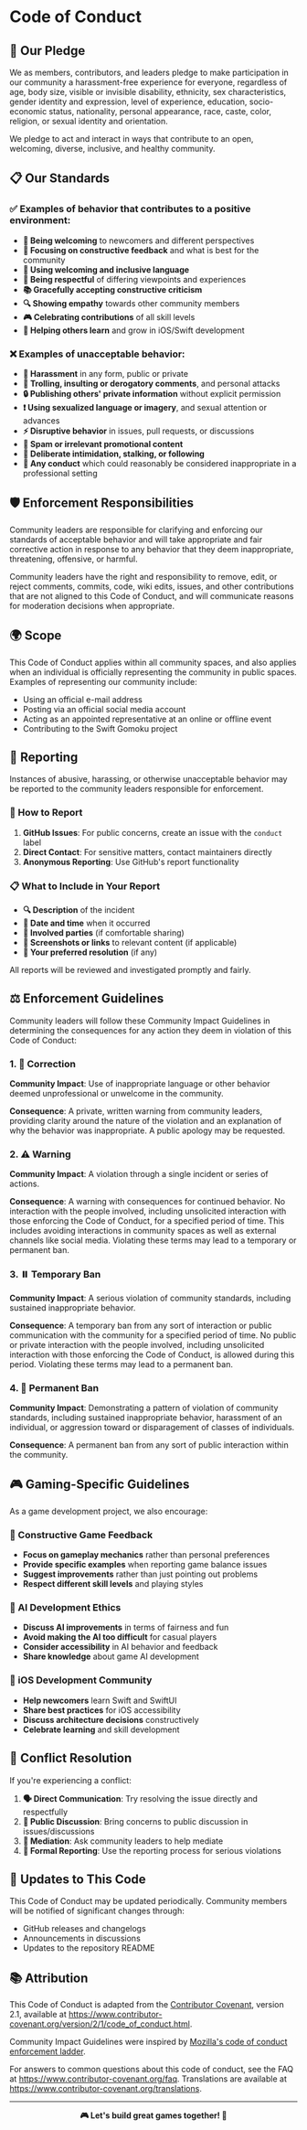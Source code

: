 # Code of Conduct

## 🤝 Our Pledge

We as members, contributors, and leaders pledge to make participation in our community a harassment-free experience for everyone, regardless of age, body size, visible or invisible disability, ethnicity, sex characteristics, gender identity and expression, level of experience, education, socio-economic status, nationality, personal appearance, race, caste, color, religion, or sexual identity and orientation.

We pledge to act and interact in ways that contribute to an open, welcoming, diverse, inclusive, and healthy community.

## 📋 Our Standards

### ✅ Examples of behavior that contributes to a positive environment:

- **🤗 Being welcoming** to newcomers and different perspectives
- **🎯 Focusing on constructive feedback** and what is best for the community
- **💬 Using welcoming and inclusive language**
- **🤝 Being respectful** of differing viewpoints and experiences
- **📚 Gracefully accepting constructive criticism**
- **🔍 Showing empathy** towards other community members
- **🎮 Celebrating contributions** of all skill levels
- **📖 Helping others learn** and grow in iOS/Swift development

### ❌ Examples of unacceptable behavior:

- **🚫 Harassment** in any form, public or private
- **💬 Trolling, insulting or derogatory comments**, and personal attacks
- **🔒 Publishing others' private information** without explicit permission
- **❗ Using sexualized language or imagery**, and sexual attention or advances
- **⚡ Disruptive behavior** in issues, pull requests, or discussions
- **📧 Spam or irrelevant promotional content**
- **🎯 Deliberate intimidation, stalking, or following**
- **📱 Any conduct** which could reasonably be considered inappropriate in a professional setting

## 🛡️ Enforcement Responsibilities

Community leaders are responsible for clarifying and enforcing our standards of acceptable behavior and will take appropriate and fair corrective action in response to any behavior that they deem inappropriate, threatening, offensive, or harmful.

Community leaders have the right and responsibility to remove, edit, or reject comments, commits, code, wiki edits, issues, and other contributions that are not aligned to this Code of Conduct, and will communicate reasons for moderation decisions when appropriate.

## 🌍 Scope

This Code of Conduct applies within all community spaces, and also applies when an individual is officially representing the community in public spaces. Examples of representing our community include:

- Using an official e-mail address
- Posting via an official social media account
- Acting as an appointed representative at an online or offline event
- Contributing to the Swift Gomoku project

## 📢 Reporting

Instances of abusive, harassing, or otherwise unacceptable behavior may be reported to the community leaders responsible for enforcement.

### 🚨 How to Report

1. **GitHub Issues**: For public concerns, create an issue with the `conduct` label
2. **Direct Contact**: For sensitive matters, contact maintainers directly
3. **Anonymous Reporting**: Use GitHub's report functionality

### 📋 What to Include in Your Report

- **🔍 Description** of the incident
- **📅 Date and time** when it occurred
- **👥 Involved parties** (if comfortable sharing)
- **📸 Screenshots or links** to relevant content (if applicable)
- **🤝 Your preferred resolution** (if any)

All reports will be reviewed and investigated promptly and fairly.

## ⚖️ Enforcement Guidelines

Community leaders will follow these Community Impact Guidelines in determining the consequences for any action they deem in violation of this Code of Conduct:

### 1. 📝 Correction

**Community Impact**: Use of inappropriate language or other behavior deemed unprofessional or unwelcome in the community.

**Consequence**: A private, written warning from community leaders, providing clarity around the nature of the violation and an explanation of why the behavior was inappropriate. A public apology may be requested.

### 2. ⚠️ Warning

**Community Impact**: A violation through a single incident or series of actions.

**Consequence**: A warning with consequences for continued behavior. No interaction with the people involved, including unsolicited interaction with those enforcing the Code of Conduct, for a specified period of time. This includes avoiding interactions in community spaces as well as external channels like social media. Violating these terms may lead to a temporary or permanent ban.

### 3. ⏸️ Temporary Ban

**Community Impact**: A serious violation of community standards, including sustained inappropriate behavior.

**Consequence**: A temporary ban from any sort of interaction or public communication with the community for a specified period of time. No public or private interaction with the people involved, including unsolicited interaction with those enforcing the Code of Conduct, is allowed during this period. Violating these terms may lead to a permanent ban.

### 4. 🚫 Permanent Ban

**Community Impact**: Demonstrating a pattern of violation of community standards, including sustained inappropriate behavior, harassment of an individual, or aggression toward or disparagement of classes of individuals.

**Consequence**: A permanent ban from any sort of public interaction within the community.

## 🎮 Gaming-Specific Guidelines

As a game development project, we also encourage:

### 🎯 Constructive Game Feedback
- **Focus on gameplay mechanics** rather than personal preferences
- **Provide specific examples** when reporting game balance issues
- **Suggest improvements** rather than just pointing out problems
- **Respect different skill levels** and playing styles

### 🤖 AI Development Ethics
- **Discuss AI improvements** in terms of fairness and fun
- **Avoid making the AI too difficult** for casual players
- **Consider accessibility** in AI behavior and feedback
- **Share knowledge** about game AI development

### 📱 iOS Development Community
- **Help newcomers** learn Swift and SwiftUI
- **Share best practices** for iOS accessibility
- **Discuss architecture decisions** constructively
- **Celebrate learning** and skill development

## 🤝 Conflict Resolution

If you're experiencing a conflict:

1. **🗣️ Direct Communication**: Try resolving the issue directly and respectfully
2. **📢 Public Discussion**: Bring concerns to public discussion in issues/discussions
3. **👥 Mediation**: Ask community leaders to help mediate
4. **🚨 Formal Reporting**: Use the reporting process for serious violations

## 🔄 Updates to This Code

This Code of Conduct may be updated periodically. Community members will be notified of significant changes through:

- GitHub releases and changelogs
- Announcements in discussions
- Updates to the repository README

## 📚 Attribution

This Code of Conduct is adapted from the [Contributor Covenant](https://www.contributor-covenant.org/), version 2.1, available at https://www.contributor-covenant.org/version/2/1/code_of_conduct.html.

Community Impact Guidelines were inspired by [Mozilla's code of conduct enforcement ladder](https://github.com/mozilla/diversity).

For answers to common questions about this code of conduct, see the FAQ at https://www.contributor-covenant.org/faq. Translations are available at https://www.contributor-covenant.org/translations.

---

<p align="center">
  <strong>🎮 Let's build great games together! 🤝</strong>
</p>